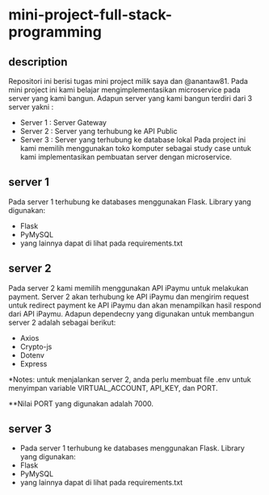 # mini-project-full-stack-programming
## description
Repositori ini berisi tugas mini project milik saya dan @anantaw81.
Pada mini project ini kami belajar mengimplementasikan microservice pada server yang kami bangun.
Adapun server yang kami bangun terdiri dari 3 server yakni :
- Server 1 : Server Gateway
- Server 2 : Server yang terhubung ke API Public
- Server 3 : Server yang terhubung ke database lokal
Pada project ini kami memilih menggunakan toko komputer sebagai study case untuk kami implementasikan pembuatan server dengan microservice.

## server 1
Pada server 1 terhubung ke databases menggunakan Flask. Library yang digunakan:
- Flask
- PyMySQL
- yang lainnya dapat di lihat pada requirements.txt

## server 2
Pada server 2 kami memilih menggunakan API iPaymu untuk melakukan payment. Server 2 akan terhubung ke API iPaymu dan mengirim request untuk redirect payment ke API iPaymu dan akan menampilkan hasil respond dari API iPaymu.
Adapun dependecny yang digunakan untuk membangun server 2 adalah sebagai berikut:
- Axios
- Crypto-js
- Dotenv
- Express

*Notes: untuk menjalankan server 2, anda perlu membuat file .env untuk menyimpan variable VIRTUAL_ACCOUNT, API_KEY, dan PORT. 

**Nilai PORT yang digunakan adalah 7000.
## server 3
- Pada server 1 terhubung ke databases menggunakan Flask. Library yang digunakan:
- Flask
- PyMySQL
- yang lainnya dapat di lihat pada requirements.txt
